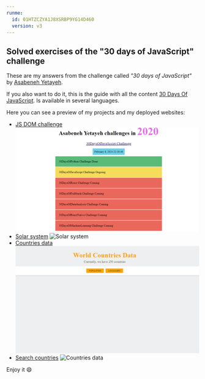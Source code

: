```yaml
---
runme:
  id: 01HTZCZYA1J8XSRBP9YG14D460
  version: v3
---
```


## Solved exercises of the "30 days of JavaScript" challenge

These are my answers from the challenge called *"30 days of JavaScript"* by [Asabeneh Yetayeh](https://github.com/Asabeneh).

If you also want to do it, this is the guide with all the content [30 Days Of JavaScript](https://github.com/Asabeneh/30-Days-Of-JavaScript/tree/master). Is available in several languages.

Here you can see a preview of my projects and my deployed websites:

- [JS DOM challenge](https://js-dom-challenge.onrender.com)
   ![JS DOM challenge](/day-21/gif/miniproject21.gif)
- [Solar system](https://weights-on-planets.onrender.com)
   ![Solar system](/day-24/gif/planets.gif)
- [Countries data](https://worlds-countries-data.onrender.com)
   ![Countries data](/day-25/gif/worldData.gif)
- [Search countries](https://searching-countries-7yud.onrender.com)
   ![Countries data](/day-26/gif/searchCountries.gif)

Enjoy it 😄
